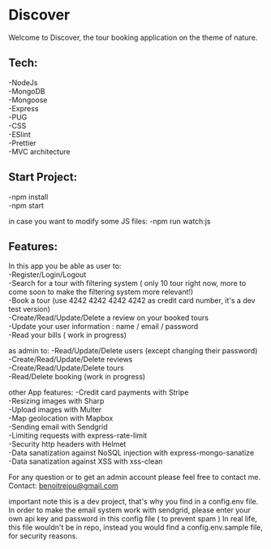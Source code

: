 # Discover

Welcome to Discover, the tour booking application on the theme of nature.

Tech:
------
-NodeJs\
-MongoDB\
-Mongoose\
-Express\
-PUG\
-CSS\
-ESlint\
-Prettier\
-MVC architecture

Start Project:
--------------
-npm install\
-npm start

in case you want to modify some JS files:
-npm run watch:js

Features:
---------
In this app you be able as user to:\
-Register/Login/Logout\
-Search for a tour with filtering system ( only 10 tour right now, more to come soon to make the filtering system more relevant!)\
-Book a tour (use 4242 4242 4242 4242 as credit card number, it's a dev test version)\
-Create/Read/Update/Delete a review on your booked tours\
-Update your user information : name / email / password\
-Read your bills ( work in progress)

as admin to:
-Read/Update/Delete users (except changing their password)\
-Create/Read/Update/Delete reviews\
-Create/Read/Update/Delete tours\
-Read/Delete booking (work in progress)

other App features:
-Credit card payments with Stripe\
-Resizing images with Sharp\
-Upload images with Multer\
-Map geolocation with Mapbox\
-Sending email with Sendgrid\
-Limiting requests with express-rate-limit\
-Security http headers with Helmet\
-Data sanatization against NoSQL injection with express-mongo-sanatize\
-Data sanatization against XSS with xss-clean

For any question or to get an admin account please feel free to contact me.
Contact: benoitrejou@gmail.com

important note
this is a dev project, that's why you find in a config.env file.
In order to make the email system work with sendgrid, please enter your own api key and password in this config file ( to prevent spam )
In real life, this file wouldn't be in repo, instead you would find a config.env.sample file, for security reasons.
